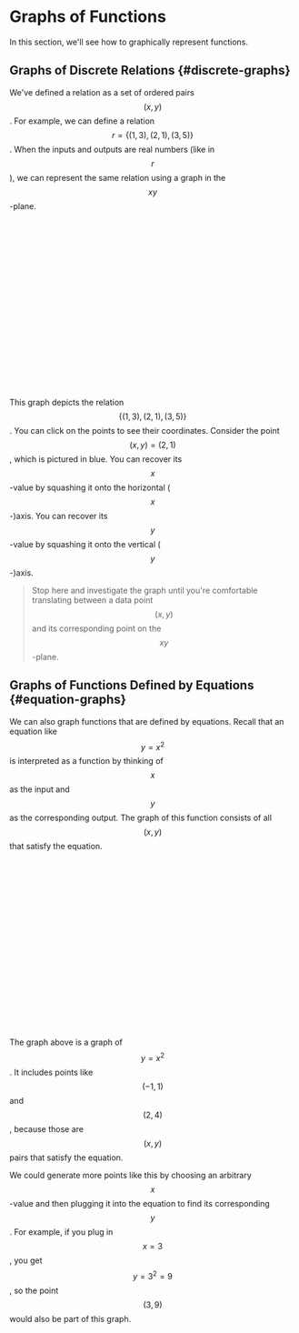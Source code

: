 # Graphs of Functions

In this section, we'll see how to graphically represent functions.

## Graphs of Discrete Relations {#discrete-graphs}

We've defined a relation as a set of ordered pairs $$(x, y)$$.  For example, we can define a relation $$r = \{(1,3), (2, 1), (3, 5)\}$$.  When the inputs and outputs are real numbers (like in $$r$$), we can represent the same relation using a graph in the $$xy$$-plane.

<div id="calculator1" style="width: 60%; height: 300px; margin-left: auto; margin-right: auto;">
</div>

This graph depicts the relation $$\{(1,3), (2, 1), (3, 5)\}$$.  You can click on the points to see their coordinates.  Consider the point $$(x, y) = (2, 1)$$, which is pictured in blue.  You can recover its $$x$$-value by squashing it onto the horizontal ($$x$$-)axis.  You can recover its $$y$$-value by squashing it onto the vertical ($$y$$-)axis.

> Stop here and investigate the graph until you're comfortable translating between a data point $$(x, y)$$ and its corresponding point on the $$xy$$-plane.

## Graphs of Functions Defined by Equations {#equation-graphs}

We can also graph functions that are defined by equations.  Recall that an equation like $$y = x^2$$ is interpreted as a function by thinking of $$x$$ as the input and $$y$$ as the corresponding output.  The graph of this function consists of all $$(x, y)$$ that satisfy the equation.

<div id="calculator2" style="width: 60%; height: 300px; margin-left: auto; margin-right: auto;">
</div>

The graph above is a graph of $$y = x^2$$.  It includes points like $$(-1, 1)$$ and $$(2, 4)$$, because those are $$(x, y)$$ pairs that satisfy the equation.  

We could generate more points like this by choosing an arbitrary $$x$$-value and then plugging it into the equation to find its corresponding $$y$$.  For example, if you plug in $$x = 3$$, you get $$y = 3^2 = 9$$, so the point $$(3, 9)$$ would also be part of this graph.

<script src="https://www.desmos.com/api/v1.6/calculator.js?apiKey=dcb31709b452b1cf9dc26972add0fda6"></script>

<script src="1-1-c-graphs-of-functions.js">// Populates Desmos graphs
</script>